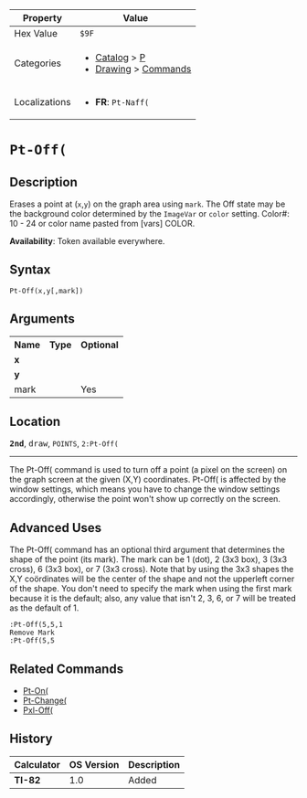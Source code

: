 | Property      | Value |
|---------------|-------|
| Hex Value     | `$9F`|
| Categories    | <ul><li>[Catalog](<../categories/Catalog.md>) > [P](<../categories/Catalog.md#P>)</li><li>[Drawing](<../categories/Drawing.md>) > [Commands](<../categories/Drawing.md#Commands>)</li></ul> |
| Localizations | <ul><li><b>FR</b>: `Pt-Naff(`</li></ul> |

# `Pt-Off(`

## Description
Erases a point at (`x`,`y`) on the graph area using `mark`. The Off state may be the background color determined by the `ImageVar` or `color` setting.
Color#: 10 - 24 or color name pasted from [vars] COLOR.


<b>Availability</b>: Token available everywhere.

## Syntax
`Pt-Off(x,y[,mark])`

## Arguments
<table>
<tr><th>Name</th><th>Type</th><th>Optional</th></tr>

<tr><td><b>x</b></td><td></td><td></td></tr>

<tr><td><b>y</b></td><td></td><td></td></tr>

<tr><td>mark</td><td></td><td>Yes</td></tr>

</table>

## Location
<tt><kbd><b>2nd</b></kbd></tt>, <kbd>draw</kbd>, `POINTS`, `2:Pt-Off(`
<hr>

The Pt-Off( command is used to turn off a point (a pixel on the screen) on the graph screen at the given (X,Y) coordinates. Pt-Off( is affected by the window settings, which means you have to change the window settings accordingly, otherwise the point won't show up correctly on the screen.

## Advanced Uses

The Pt-Off( command has an optional third argument that determines the shape of the point (its mark). The mark can be 1 (dot), 2 (3x3 box), 3 (3x3 cross), 6 (3x3 box), or 7 (3x3 cross). Note that by using the 3x3 shapes the X,Y coördinates will be the center of the shape and not the upperleft corner of the shape. You don't need to specify the mark when using the first mark because it is the default; also, any value that isn't 2, 3, 6, or 7 will be treated as the default of 1.

```ti-basic
:Pt-Off(5,5,1
Remove Mark
:Pt-Off(5,5
```

## Related Commands

*   [Pt-On(](Pt-On\(.md)
*   [Pt-Change(](Pt-Change\(.md)
*   [Pxl-Off(](Pxl-Off\(.md)

## History
| Calculator | OS Version | Description |
|------------|------------|-------------|
| <b>TI-82</b> | 1.0 | Added |


